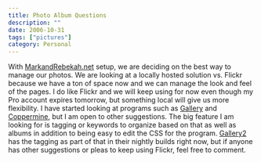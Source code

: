 ```yaml
---
title: Photo Album Questions
description: ""
date: 2006-10-31
tags: ["pictures"]
category: Personal
---
```



With <a href="https://web.archive.org/web/20131211165826/http://www.markandrebekah.net/">MarkandRebekah.net</a> setup, we are deciding on the best way to manage our photos.  We are looking at a locally hosted solution vs. Flickr because we have a ton of space now and we can manage the look and feel of the pages.  I do like Flickr and we will keep using for now even though my Pro account expires tomorrow, but something local will give us more flexibility.  I have started looking at programs such as <a href="https://web.archive.org/web/20131211165826/http://gallery.menalto.com/">Gallery</a> and <a href="https://web.archive.org/web/20131211165826/http://coppermine-gallery.net/index.php">Coppermine</a>, but I am open to other suggestions.  The big feature I am looking for is tagging or keywords to organize based on that as well as albums in addition to being easy to edit the CSS for the program.  <a href="https://web.archive.org/web/20131211165826/http://gallery.menalto.com/">Gallery2</a> has the tagging as part of that in their nightly builds right now, but if anyone has other suggestions or pleas to keep using Flickr, feel free to comment.
